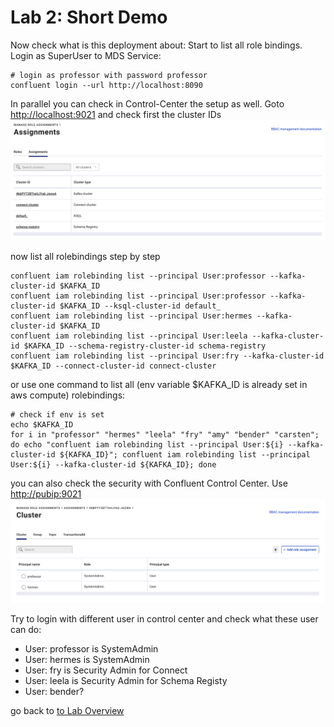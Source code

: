 # Lab 2: Short Demo
Now check what is this deployment about:
Start to list all role bindings. Login as SuperUser to MDS Service: 
```
# login as professor with password professor
confluent login --url http://localhost:8090
```
In parallel you can check in Control-Center the setup as well. Goto [http://localhost:9021](http://localhost:9021) and check first the cluster IDs
![Cluster-IDs in C3](images/c3_clusterids.png)

now list all rolebindings step by step
```
confluent iam rolebinding list --principal User:professor --kafka-cluster-id $KAFKA_ID 
confluent iam rolebinding list --principal User:professor --kafka-cluster-id $KAFKA_ID --ksql-cluster-id default_
confluent iam rolebinding list --principal User:hermes --kafka-cluster-id $KAFKA_ID
confluent iam rolebinding list --principal User:leela --kafka-cluster-id $KAFKA_ID --schema-registry-cluster-id schema-registry
confluent iam rolebinding list --principal User:fry --kafka-cluster-id $KAFKA_ID --connect-cluster-id connect-cluster
```
or use one command to list all (env variable $KAFKA_ID is already set in aws compute) rolebindings:
```
# check if env is set
echo $KAFKA_ID
for i in "professor" "hermes" "leela" "fry" "amy" "bender" "carsten"; do echo "confluent iam rolebinding list --principal User:${i} --kafka-cluster-id ${KAFKA_ID}"; confluent iam rolebinding list --principal User:${i} --kafka-cluster-id ${KAFKA_ID}; done
```
you can also check the security with Confluent Control Center. Use [http://pubip:9021](http://pubip:9021)
![Control Center](images/c3_rbac_setup.png)

Try to login with different user in control center and check what these user can do:
* User: professor is SystemAdmin
* User: hermes is SystemAdmin
* User: fry is Security Admin for Connect
* User: leela is Security Admin for Schema Registy
* User: bender? 

go back to [to Lab Overview](https://github.com/ora0600/confluent-rbac-hands-on#hands-on-agenda-and-labs)